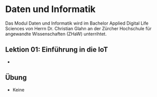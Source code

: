 # Daten und Informatik
Das Modul Daten und Informatik wird im Bachelor Applied Digital Life Sciences von Herrn Dr. Christian Glahn an der Zürcher Hochschule für angewandte Wissenschaften (ZHaW) unterrihtet.

## Lektion 01: Einführung in die IoT
- 

## Übung
- Keine

